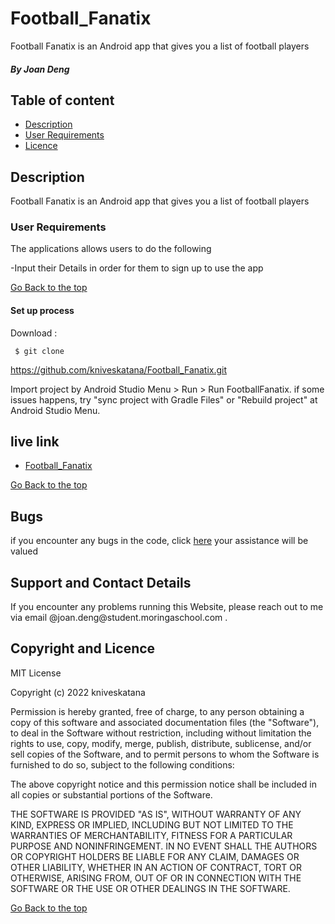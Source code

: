 # Football_Fanatix
Football Fanatix is an Android app that gives you a list of football players

##### By Joan Deng

## Table of content

- [Description](#description)
- [User Requirements](#requiements)
- [Licence](#licence)

## Description
Football Fanatix is an Android app that gives you a list of football players

### User Requirements
The applications allows users to do the following

-Input their Details in order for them to sign up to use the app

[Go Back to the top](#Football_Fanatix)

#### Set up process
Download :

     $ git clone 
https://github.com/kniveskatana/Football_Fanatix.git

<p>Import project by Android Studio Menu > Run > Run FootballFanatix. if some issues happens, try "sync project with Gradle Files" or "Rebuild project" at Android Studio Menu.</p>

## live link
* [Football_Fanatix](https://github.com/kniveskatana/Football_Fanatix.git)


[Go Back to the top](#Football_Fanatix)


## Bugs
<p>if you encounter any bugs in the code, click <a href="https://github.com/kniveskatana/Football_Fanatix/issues">here</a> your assistance will be valued

## Support and Contact Details
<p> If you encounter any problems running this Website, please reach out to me via email @joan.deng@student.moringaschool.com .</p>

## Copyright and Licence

MIT License

Copyright (c) 2022 kniveskatana

Permission is hereby granted, free of charge, to any person obtaining a copy
of this software and associated documentation files (the "Software"), to deal
in the Software without restriction, including without limitation the rights
to use, copy, modify, merge, publish, distribute, sublicense, and/or sell
copies of the Software, and to permit persons to whom the Software is
furnished to do so, subject to the following conditions:

The above copyright notice and this permission notice shall be included in all
copies or substantial portions of the Software.

THE SOFTWARE IS PROVIDED "AS IS", WITHOUT WARRANTY OF ANY KIND, EXPRESS OR
IMPLIED, INCLUDING BUT NOT LIMITED TO THE WARRANTIES OF MERCHANTABILITY,
FITNESS FOR A PARTICULAR PURPOSE AND NONINFRINGEMENT. IN NO EVENT SHALL THE
AUTHORS OR COPYRIGHT HOLDERS BE LIABLE FOR ANY CLAIM, DAMAGES OR OTHER
LIABILITY, WHETHER IN AN ACTION OF CONTRACT, TORT OR OTHERWISE, ARISING FROM,
OUT OF OR IN CONNECTION WITH THE SOFTWARE OR THE USE OR OTHER DEALINGS IN THE
SOFTWARE.

[Go Back to the top](#Football_Fanatix)
